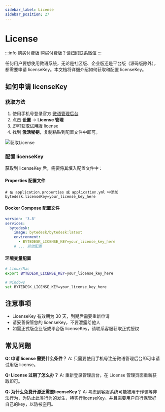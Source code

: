 ```yaml
---
sidebar_label: License
sidebar_position: 27
---
```


# License

:::info 购买付费版
购买付费版？请[扫码联系微信](/img/wechat.png)
:::

任何用户要想使用微语系统，无论是社区版、企业版还是平台版（源码版除外），都需要申请 licenseKey。本文档将详细介绍如何获取和配置 licenseKey。

## 如何申请 licenseKey

### 获取方法

1. 使用手机号登录官方 [微语管理后台](https://www.weiyuai.cn/admin)
2. 点击 **设置** -> **License 管理**
3. 即可获取试用版 license
4. 找到 **激活秘钥**，复制粘贴到配置文件中即可。

![获取License](/img/faq/faq_13_get_license.png)

### 配置 licenseKey

获取到 licenseKey 后，需要将其填入配置文件中：

#### Properties 配置文件

```properties
# 在 application.properties 或 application.yml 中添加
bytedesk.licenseKey=your_license_key_here
```

#### Docker Compose 配置文件

```yaml
version: '3.8'
services:
  bytedesk:
    image: bytedesk/bytedesk:latest
    environment:
      - BYTEDESK_LICENSE_KEY=your_license_key_here
    # ... 其他配置
```

#### 环境变量配置

```bash
# Linux/Mac
export BYTEDESK_LICENSE_KEY=your_license_key_here

# Windows
set BYTEDESK_LICENSE_KEY=your_license_key_here
```

## 注意事项

- LicenseKey 有效期为 30 天，到期后需要重新申请
- 请妥善保管您的 licenseKey，不要泄露给他人
- 如需正式版企业版或平台版 licenseKey，请联系客服获取正式授权

## 常见问题

**Q: 申请 license 需要什么条件？**
A: 只需要使用手机号注册微语管理后台即可申请试用版 license。

**Q: License 过期了怎么办？**
A: 重新登录管理后台，在 License 管理页面重新获取即可。

**Q: 为什么免费开源还需要licenseKey？**
A: 考虑到客服系统可能被用于诈骗等非法行为，为防止此类行为的发生，特实行licenseKey。并且需要用户自行保管好自己的key，以防被盗用。
